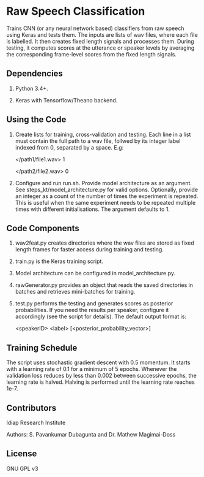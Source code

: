 # Raw Speech Classification

Trains CNN (or any neural network based) classifiers from raw speech
using Keras and tests them. The inputs are lists of wav files,
where each file is labelled. It then creates fixed length signals and
processes them. During testing, it computes scores at the
utterance or speaker levels by averaging the corresponding frame-level
scores from the fixed length signals.

## Dependencies

1. Python 3.4+.

2. Keras with Tensorflow/Theano backend.

## Using the Code

1. Create lists for training, cross-validation and testing.
   Each line in a list must contain the full path to a wav file,
   follwed by its integer label indexed from 0, separated by a space.
   E.g:

    \</path1/file1.wav\> 1

    \</path2/file2.wav\> 0

2. Configure and run run.sh. Provide model architecture
   as an argument. See steps\_kt/model\_architecture.py for valid
   options. Optionally, provide an integer as a count of the number of
   times the experiment is repeated. This is useful when the same
   experiment needs to be repeated multiple times with different
   initialisations. The argument defaults to 1.

## Code Components

1. wav2feat.py creates directories where the wav files are stored as
   fixed length frames for faster access during training and testing.

2. train.py is the Keras training script.

3. Model architecture can be configured in model\_architecture.py.

4. rawGenerator.py provides an object that reads the saved directories
   in batches and retrieves mini-batches for training.

5. test.py performs the testing and generates scores as posterior
   probabilities. If you need the results per speaker,
   configure it accordingly (see the script for details). The default
   output format is:

    \<speakerID\> \<label\> \[\<posterior\_probability\_vector\>\]

## Training Schedule

The script uses stochastic gradient descent with 0.5 momentum. It 
starts with a learning rate of 0.1 for a minimum of 5 
epochs. Whenever the validation loss reduces by less than 0.002 
between successive epochs, the learning rate is halved. Halving
is performed until the learning rate reaches 1e-7.

## Contributors

Idiap Research Institute

Authors: S. Pavankumar Dubagunta and Dr. Mathew Magimai-Doss


## License

GNU GPL v3
